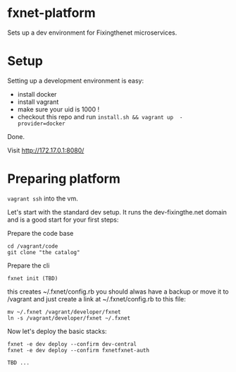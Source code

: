 # fxnet-platform

Sets up a dev environment for Fixingthenet microservices.

# Setup
Setting up a development environment is easy:
 * install docker 
 * install vagrant
 * make sure your uid is 1000 !
 * checkout this repo and run ```install.sh && vagrant up  -provider=docker```


Done. 

Visit http://172.17.0.1:8080/

# Preparing platform

```vagrant ssh``` into the vm.

Let's start with the standard dev setup. It runs the dev-fixingthe.net
domain and is a good start for your first steps:

Prepare the code base

```
cd /vagrant/code
git clone "the catalog"
```

Prepare the cli
```
fxnet init (TBD)
```

this creates  ~/.fxnet/config.rb you should alwas have a backup or move it
to /vagrant and just create a link at ~/.fxnet/config.rb to this file:

```
mv ~/.fxnet /vagrant/developer/fxnet
ln -s /vagrant/developer/fxnet ~/.fxnet
```

Now let's deploy the basic stacks:
```
fxnet -e dev deploy --confirm dev-central 
fxnet -e dev deploy --confirm fxnetfxnet-auth

TBD ...
```






